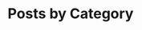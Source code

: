 ---
title: "Posts by Category"
layout: categories
permalink: /categories-archive/
author_profile: true
---